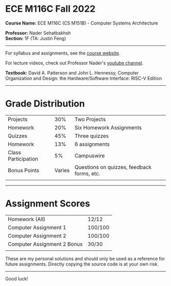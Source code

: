# ECE M116C Fall 2022
**Course Name:**  ECE M116C (CS M151B) - Computer Systems Architecture

**Professor:** Nader Sehatbakhsh <br>
**Section:** 1F (TA: Justin Feng)
<hr>

For syllabus and assignments, see the [course website](https://ssysarch.github.io/ECE_M116C-CS_M151B/F22/index.html).

For lecture videos, check out Professor Nader's [youtube channel](https://www.youtube.com/playlist?list=PLaKHzyoPLvX33JfOAQKE3R6uyFAO05Ysz).

**Textbook:** David A. Patterson and John L. Hennessy, Computer Organization and Design: the Hardware/Software Interface: RISC-V Edition
<hr>

# Grade Distribution

|                       |            |                               |
| --------------------- | ---------- | ----------------------------- |
| Projects              | 30%        | Two Projects                  |
| Homework              | 20%        | Six Homework Assignments      |
| Quizzes               | 45%        | Three quizzes                 |
| Homework              | 13%        | 6 assignments                 |
| Class Participation   | 5%         | Campuswire                    |
| Bonus Points          | Varies     | Questions on quizzes, feedback forms, etc.|
|                       |            |                               |

<hr>

# Assignment Scores

|                       |            |                               
| --------------------- | ---------- | 
| Homework (All)        | 12/12      |
| Computer Assignment 1          | 100/100    | 
| Computer Assignment 2          | 100/100    | 
| Computer Assignment 2 Bonus         | 30/30    | 
|                       |            |    

These are my personal solutions and should only be used as a reference for future assignments. Directly copying the source code is at your own risk.
<hr>

Good luck!

